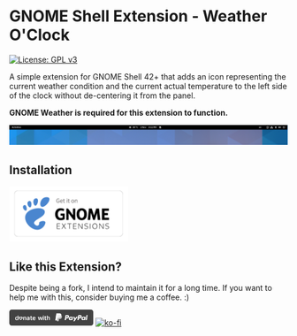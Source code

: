 # GNOME Shell Extension - Weather O'Clock

[![License: GPL v3](https://img.shields.io/badge/License-GPL%20v3-blue.svg)](https://www.gnu.org/licenses/gpl-3.0)

A simple extension for GNOME Shell 42+ that adds an icon representing the current weather condition and the current actual temperature to the left side of the clock without de-centering it from the panel.

<b>GNOME Weather is required for this extension to function.</b>

![Screenshot](data/screenshot.png)

## Installation
[<img src="data/get_it_on_gnome_extensions.png" height="100">](https://extensions.gnome.org/extension/5470/weather-oclock/)

## Like this Extension?

Despite being a fork, I intend to maintain it for a long time. If you want to help me with this, consider buying me a coffee. :)

[<img src="https://raw.githubusercontent.com/CleoMenezesJr/flatline/1e3b5252c5955d8918a7751aea854a830616d696/other/promotion/badges/donate_paypal.svg" height=29px alt="Paypal donation">](https://www.paypal.com/donate/?hosted_button_id=7KDCH44AMMCS2)
[![ko-fi](https://ko-fi.com/img/githubbutton_sm.svg)](https://ko-fi.com/P5P2DSC5F)

